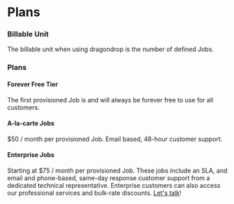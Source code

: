 # Plans

### Billable Unit

The billable unit when using dragondrop is the number of defined Jobs.

### Plans

#### Forever Free Tier

The first provisioned Job is and will always be forever free to use for all customers.

#### A-la-carte Jobs

$50 / month per provisioned Job. Email based, 48-hour customer support.

#### Enterprise Jobs

Starting at $75 / month per provisioned Job. These jobs include an SLA, and email and phone-based, same-day response customer support from a dedicated technical representative. Enterprise customers can also access our professional services and bulk-rate discounts. [Let's talk](https://docs.google.com/forms/d/e/1FAIpQLScmkBLK1Bs63MlcSQXMzey5HoHX\_QS4r0APMI-BcGwIruBK6A/viewform?usp=pp\_url)!
